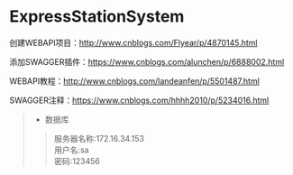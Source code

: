 # ExpressStationSystem




创建WEBAPI项目：http://www.cnblogs.com/Flyear/p/4870145.html


添加SWAGGER插件：https://www.cnblogs.com/alunchen/p/6888002.html


WEBAPI教程：http://www.cnblogs.com/landeanfen/p/5501487.html


SWAGGER注释：https://www.cnblogs.com/hhhh2010/p/5234016.html

> * 数据库
> >服务器名称:172.16.34.153  
> >用户名:sa  
> >密码:123456  
